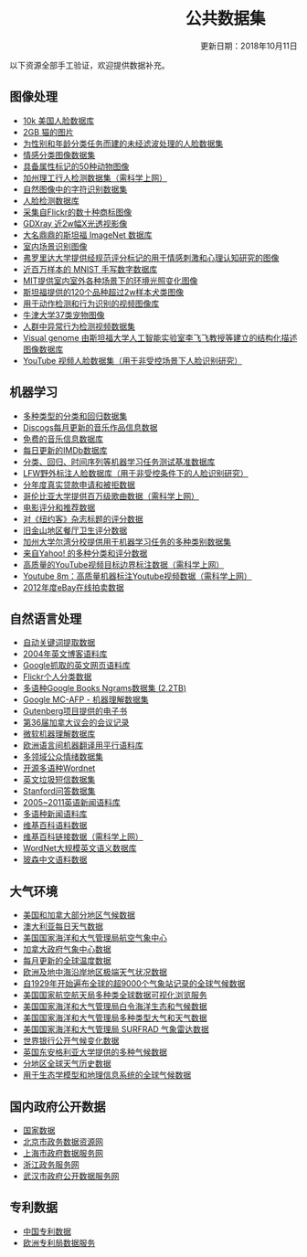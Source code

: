 # 　　　　　　　　　　　公共数据集
<p align=right>更新日期：2018年10月11日</p>
以下资源全部手工验证，欢迎提供数据补充。

图像处理
----

*   [10k 美国人脸数据库](http://wilmabainbridge.com/facememorability2.html)
*   [2GB 猫的图片](http://137.189.35.203/WebUI/CatDatabase/catData.html)
*   [为性别和年龄分类任务而建的未经滤波处理的人脸数据集](http://www.openu.ac.il/home/hassner/Adience/data.html)
*   [情感分类图像数据集](http://www.imageemotion.org/)
*   [具备属性标记的50种动物图像](https://cvml.ist.ac.at/AwA2/)
*   [加州理工行人检测数据集（需科学上网）](http://www.vision.caltech.edu/Image_Datasets/CaltechPedestrians/)
*   [自然图像中的字符识别数据集](http://www.ee.surrey.ac.uk/CVSSP/demos/chars74k/)
*   [人脸检测数据库](http://www.face-rec.org/databases/)
*   [采集自Flickr的数十种商标图像](http://www.multimedia-computing.de/flickrlogos/)
*   [GDXray 近2w幅X光透视影像](http://dmery.ing.puc.cl/index.php/material/gdxray/)
*   [大名鼎鼎的斯坦福 ImageNet 数据库](http://www.image-net.org/)
*   [室内场景识别图像](http://web.mit.edu/torralba/www/indoor.html)
*   [弗罗里达大学提供经规范评分标记的用于情感刺激和心理认知研究的图像](http://csea.phhp.ufl.edu/media/iapsmessage.html)
*   [近百万样本的 MNIST 手写数字数据库](http://yann.lecun.com/exdb/mnist/)
*   [MIT提供室内室外各种场景下的环境光照变化图像](http://groups.csail.mit.edu/vision/SUN/hierarchy.html)
*   [斯坦福提供的120个品种超过2w样本犬类图像](http://vision.stanford.edu/aditya86/ImageNetDogs/)
*   [用于动作检测和行为识别的视频图像库](http://www.openu.ac.il/home/hassner/data/ASLAN/ASLAN.html)
*   [牛津大学37类宠物图像](http://www.robots.ox.ac.uk/~vgg/data/pets/)
*   [人群中异常行为检测视频数据集](http://www.openu.ac.il/home/hassner/data/violentflows/)
*   [Visual genome 由斯坦福大学人工智能实验室李飞飞教授等建立的结构化描述图像数据库](http://visualgenome.org/api/v0/api_home.html)
*   [YouTube 视频人脸数据集（用于非受控场景下人脸识别研究）](http://www.cs.tau.ac.il/~wolf/ytfaces/)

机器学习
----

*   [多种类型的分类和回归数据集](http://www.cs.toronto.edu/~delve/data/datasets.html)
*   [Discogs每月更新的音乐作品信息数据](http://data.discogs.com/)
*   [免费的音乐信息数据库](https://github.com/mdeff/fma)
*   [每日更新的IMDb数据库](http://www.imdb.com/interfaces)
*   [分类、回归、时间序列等机器学习任务测试基准数据库](http://sci2s.ugr.es/keel/datasets.php)
*   [LFW野外标注人脸数据库（用于非受控条件下的人脸识别研究）](http://vis-www.cs.umass.edu/lfw/)
*   [分年度真实贷款申请和被拒数据](https://www.lendingclub.com/info/download-data.action)
*   [哥伦比亚大学提供百万级歌曲数据（需科学上网）](http://labrosa.ee.columbia.edu/millionsong/)
*   [电影评分和推荐数据](http://grouplens.org/datasets/movielens/)
*   [对《纽约客》杂志标题的评分数据](https://github.com/nextml/caption-contest-data)
*   [旧金山地区餐厅卫生评分数据](http://missionlocal.org/san-francisco-restaurant-health-inspections/)
*   [加州大学尔湾分校提供用于机器学习任务的多种类别数据集](http://archive.ics.uci.edu/ml/)
*   [来自Yahoo! 的多种分类和评分数据](http://webscope.sandbox.yahoo.com/catalog.php?datatype=r)
*   [高质量的YouTube视频目标边界标注数据（需科学上网）](https://research.google.com/youtube-bb/)
*   [Youtube 8m：高质量机器标注Youtube视频数据（需科学上网）](https://research.google.com/youtube8m/download.html)
*   [2012年度eBay在线拍卖数据](http://www.modelingonlineauctions.com/datasets)

自然语言处理
------

*   [自动关键词提取数据](https://github.com/snkim/AutomaticKeyphraseExtraction/)
*   [2004年英文博客语料库](http://u.cs.biu.ac.il/~koppel/BlogCorpus.htm)
*   [Google抓取的英文网页语料库](http://lemurproject.org/clueweb09/FACC1/)
*   [Flickr个人分类数据](http://www.isi.edu/~lerman/downloads/flickr/flickr_taxonomies.html)
*   [多语种Google Books Ngrams数据集 (2.2TB)](https://aws.amazon.com/datasets/google-books-ngrams/)
*   [Google MC-AFP - 机器理解数据集](https://github.com/google/mcafp)
*   [Gutenberg项目提供的电子书](http://www.gutenberg.org/wiki/Gutenberg:Offline_Catalogs)
*   [第36届加拿大议会的会议记录](http://www.isi.edu/natural-language/download/hansard/)
*   [微软机器理解数据库](http://www.msmarco.org/dataset.aspx)
*   [欧洲语言间机器翻译用平行语料库](http://statmt.org/wmt11/translation-task.html#download)
*   [多领域公众情绪数据集](http://www.cs.jhu.edu/~mdredze/datasets/sentiment/)
*   [开源多语种Wordnet](http://compling.hss.ntu.edu.sg/omw/)
*   [英文垃圾短信数据集](http://www.dt.fee.unicamp.br/~tiago/smsspamcollection/)
*   [Stanford问答数据集](https://rajpurkar.github.io/SQuAD-explorer/)
*   [2005~2011英语新闻语料库](http://www.psych.ualberta.ca/~westburylab/downloads/usenetcorpus.download.html)
*   [多语种新闻语料库](https://webhose.io/datasets)
*   [维基百科语料数据](https://www.wikidata.org/wiki/Wikidata:Database_download)
*   [维基百科链接数据（需科学上网）](https://code.google.com/p/wiki-links/downloads/list)
*   [WordNet大规模英文语义数据库](https://wordnet.princeton.edu/)
*   [玻森中文语料数据](https://bosonnlp.com/dev/resource)

大气环境
----

*   [美国和加拿大部分地区气候数据](http://actuariesclimateindex.org/data/)
*   [澳大利亚每日天气数据](http://www.bom.gov.au/climate/dwo/)
*   [美国国家海洋和大气管理局航空气象中心](https://aviationweather.gov/adds/dataserver)
*   [加拿大政府气象中心数据](http://weather.gc.ca/grib/index_e.html)
*   [每月更新的全球温度数据](https://crudata.uea.ac.uk/cru/data/temperature/#datterandftp://ftp.cmdl.noaa.gov/)
*   [欧洲及地中海沿岸地区极端天气状况数据](http://eca.knmi.nl/)
*   [自1929年开始遍布全球的超9000个气象站记录的全球气候数据](http://en.tutiempo.net/climate)
*   [美国国家航空航天局多种类全球数据可视化浏览服务](https://wiki.earthdata.nasa.gov/display/GIBS)
*   [美国国家海洋和大气管理局白令海洋生态和气候数据](http://www.beringclimate.noaa.gov/)
*   [美国国家海洋和大气管理局多种类型大气和天气数据](http://www.ncdc.noaa.gov/data-access/quick-links)
*   [美国国家海洋和大气管理局 SURFRAD 气象雷达数据](https://www.esrl.noaa.gov/gmd/grad/stardata.html)
*   [世界银行公开气候变化数据](http://data.worldbank.org/developers/climate-data-api)
*   [英国东安格利亚大学提供的多种气候数据](http://www.cru.uea.ac.uk/data)
*   [分地区全球天气历史数据](https://www.wunderground.com/history/index.html)
*   [用于生态学模型和地理信息系统的全球气候数据](http://www.worldclim.org/)

国内政府公开数据
----

*   [国家数据](http://data.stats.gov.cn/)
*   [北京市政务数据资源网](http://www.bjdata.gov.cn/)
*   [上海市政府数据服务网](http://www.datashanghai.gov.cn/)
*   [浙江政务服务网](http://data.zjzwfw.gov.cn/)
*   [武汉市政府公开数据服务网](http://www.wuhandata.gov.cn/whdata/index_search.action)

专利数据
----

*   [中国专利数据](http://patdata.sipo.gov.cn/)
*   [欧洲专利局数据服务](http://www.epo.org/searching-for-patents.html)
